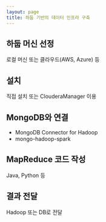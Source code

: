 ```yaml
---
layout: page
title: 하둡 기반의 데이터 인프라 구축
---
```


## 하둡 머신 선정
로컬 머신 또는 클라우드(AWS, Azure) 등  

## 설치
직접 설치 또는 ClouderaManager 이용  

## MongoDB와 연결
* MongoDB Connector for Hadoop
* mongo-hadoop-spark

## MapReduce 코드 작성
Java, Python 등  

## 결과 전달
Hadoop 또는 DB로 전달  

